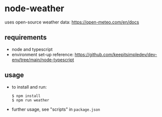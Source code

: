 # node-weather
uses open-source weather data: https://open-meteo.com/en/docs

## requirements
* node and typescript
* environment set-up reference: https://github.com/keepitsimpledev/dev-env/tree/main/node-typescript

## usage
* to install and run:
  ```
  $ npm install
  $ npm run weather
  ```
* further usage, see "scripts" in `package.json`
